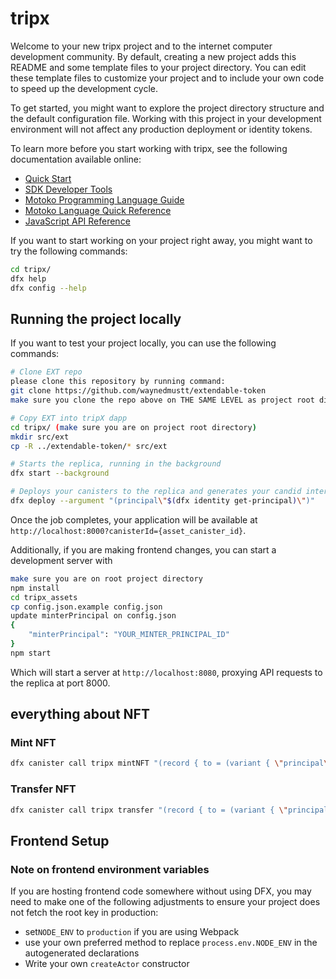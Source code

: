 # tripx

Welcome to your new tripx project and to the internet computer development community. By default, creating a new project adds this README and some template files to your project directory. You can edit these template files to customize your project and to include your own code to speed up the development cycle.

To get started, you might want to explore the project directory structure and the default configuration file. Working with this project in your development environment will not affect any production deployment or identity tokens.

To learn more before you start working with tripx, see the following documentation available online:

- [Quick Start](https://sdk.dfinity.org/docs/quickstart/quickstart-intro.html)
- [SDK Developer Tools](https://sdk.dfinity.org/docs/developers-guide/sdk-guide.html)
- [Motoko Programming Language Guide](https://sdk.dfinity.org/docs/language-guide/motoko.html)
- [Motoko Language Quick Reference](https://sdk.dfinity.org/docs/language-guide/language-manual.html)
- [JavaScript API Reference](https://erxue-5aaaa-aaaab-qaagq-cai.raw.ic0.app)

If you want to start working on your project right away, you might want to try the following commands:

```bash
cd tripx/
dfx help
dfx config --help
```

## Running the project locally

If you want to test your project locally, you can use the following commands:

```bash
# Clone EXT repo
please clone this repository by running command: 
git clone https://github.com/waynedmustt/extendable-token
make sure you clone the repo above on THE SAME LEVEL as project root directory.

# Copy EXT into tripX dapp
cd tripx/ (make sure you are on project root directory)
mkdir src/ext
cp -R ../extendable-token/* src/ext

# Starts the replica, running in the background
dfx start --background

# Deploys your canisters to the replica and generates your candid interface
dfx deploy --argument "(principal\"$(dfx identity get-principal)\")"
```

Once the job completes, your application will be available at `http://localhost:8000?canisterId={asset_canister_id}`.

Additionally, if you are making frontend changes, you can start a development server with

```bash
make sure you are on root project directory
npm install
cd tripx_assets
cp config.json.example config.json
update minterPrincipal on config.json 
{
    "minterPrincipal": "YOUR_MINTER_PRINCIPAL_ID"
}
npm start
```

Which will start a server at `http://localhost:8080`, proxying API requests to the replica at port 8000.

## everything about NFT
### Mint NFT

```bash
dfx canister call tripx mintNFT "(record { to = (variant { \"principal\" = principal \"$(dfx identity get-principal)\" }); metadata = blob \"\" })"
```

### Transfer NFT
```bash
dfx canister call tripx transfer "(record { to = (variant { \"principal\" = principal \"$(dfx identity get-principal)\" }); token = \"MINTER_TOKEN_IDENTIFIER\"; notify = false; from = (variant { \"principal\" = principal \"RECIPIENT_PRINCIPAL_ID\" }); memo = blob \"\"; amount = 1})"
```

## Frontend Setup

### Note on frontend environment variables

If you are hosting frontend code somewhere without using DFX, you may need to make one of the following adjustments to ensure your project does not fetch the root key in production:

- set`NODE_ENV` to `production` if you are using Webpack
- use your own preferred method to replace `process.env.NODE_ENV` in the autogenerated declarations
- Write your own `createActor` constructor